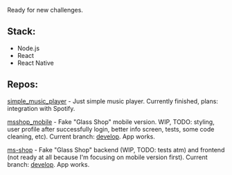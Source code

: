 Ready for new challenges. 

## Stack:
- Node.js
- React
- React Native


## Repos:

[simple_music_player](https://github.com/mariuszsak/simple_music_player) - Just simple music player. Currently finished, plans: integration with Spotify.

[msshop_mobile](https://github.com/mariuszsak/msshop_mobile) - Fake "Glass Shop" mobile version. WIP, TODO: styling, user profile after successfully login, better info screen, tests, some code cleaning, etc). Current branch: [develop](https://github.com/mariuszsak/ms-shop/tree/develop). App works.

[ms-shop](https://github.com/mariuszsak/ms-shop) - Fake "Glass Shop" backend (WIP, TODO: tests atm) and frontend (not ready at all because I'm focusing on mobile version first). Current branch: [develop](https://github.com/mariuszsak/ms-shop/tree/develop). App works.
